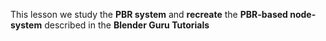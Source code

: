 This lesson we study the **PBR system** and **recreate** the **PBR-based node-system** described in the **Blender Guru Tutorials**